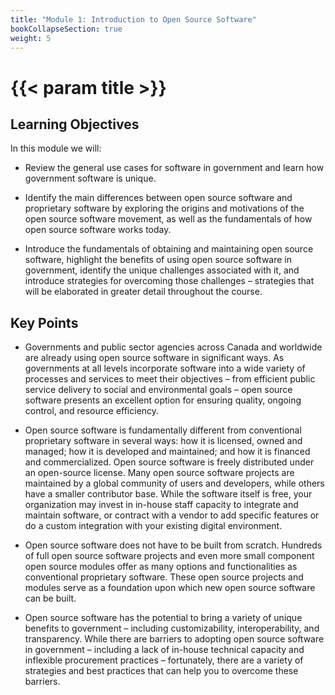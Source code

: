 ```yaml
---
title: "Module 1: Introduction to Open Source Software"
bookCollapseSection: true
weight: 5
---
```


# {{< param title >}}

## Learning Objectives

In this module we will:

- Review the general use cases for software in government and learn how government software is unique.

- Identify the main differences between open source software and proprietary software by exploring the origins and motivations of the open source software movement, as well as the fundamentals of how open source software works today.

- Introduce the fundamentals of obtaining and maintaining open source software, highlight the benefits of using open source software in government, identify the unique challenges associated with it, and introduce strategies for overcoming those challenges – strategies that will be elaborated in greater detail throughout the course.

## Key Points

- Governments and public sector agencies across Canada and worldwide are already using open source software in significant ways. As governments at all levels incorporate software into a wide variety of processes and services to meet their objectives – from efficient public service delivery to social and environmental goals – open source software presents an excellent option for ensuring quality, ongoing control, and resource efficiency.

- Open source software is fundamentally different from conventional proprietary software in several ways: how it is licensed, owned and managed; how it is developed and maintained; and how it is financed and commercialized. Open source software is freely distributed under an open-source license. Many open source software projects are maintained by a global community of users and developers, while others have a smaller contributor base. While the software itself is free, your organization may invest in in-house staff capacity to integrate and maintain software, or contract with a vendor to add specific features or do a custom integration with your existing digital environment.

- Open source software does not have to be built from scratch. Hundreds of full open source software projects and even more small component open source modules offer as many options and functionalities as conventional proprietary software. These open source projects and modules serve as a foundation upon which new open source software can be built.

- Open source software has the potential to bring a variety of unique benefits to government – including customizability, interoperability, and transparency. While there are barriers to adopting open source software in government – including a lack of in-house technical capacity and inflexible procurement practices – fortunately, there are a variety of strategies and best practices that can help you to overcome these barriers.
